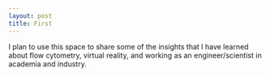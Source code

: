 ```yaml
---
layout: post
title: First
---
```


I plan to use this space to share some of the insights that I have learned about flow cytometry, virtual reality, and working as an engineer/scientist in academia and industry.
